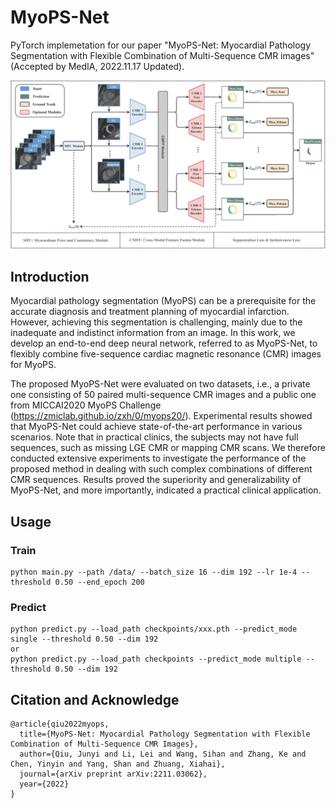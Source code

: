 # MyoPS-Net
PyTorch implemetation for our paper "MyoPS-Net: Myocardial Pathology Segmentation with Flexible Combination of Multi-Sequence CMR images" (Accepted by MedIA, 2022.11.17 Updated).

<img decoding="async" src="structure.png">

## Introduction
Myocardial pathology segmentation (MyoPS) can be a prerequisite for the accurate diagnosis and treatment planning of myocardial infarction. However, achieving this segmentation is challenging, mainly due to the inadequate and indistinct information from an image. In this work, we develop an end-to-end deep neural network, referred to as MyoPS-Net, to flexibly combine five-sequence cardiac magnetic resonance (CMR) images for MyoPS. 

The proposed MyoPS-Net were evaluated on two datasets, i.e., a private one consisting of 50 paired multi-sequence CMR images and a public one from MICCAI2020 MyoPS Challenge (https://zmiclab.github.io/zxh/0/myops20/). Experimental results showed that MyoPS-Net could achieve state-of-the-art performance in various scenarios. Note that in practical clinics, the subjects may not have full sequences, such as missing LGE CMR or mapping CMR scans. We therefore conducted extensive experiments to investigate the performance of the proposed method in dealing with such complex combinations of different CMR sequences. Results proved the superiority and generalizability of MyoPS-Net, and more importantly, indicated a practical clinical application.

## Usage
### Train
```
python main.py --path /data/ --batch_size 16 --dim 192 --lr 1e-4 --threshold 0.50 --end_epoch 200
```

### Predict
```
python predict.py --load_path checkpoints/xxx.pth --predict_mode single --threshold 0.50 --dim 192
or
python predict.py --load_path checkpoints --predict_mode multiple --threshold 0.50 --dim 192
```

## Citation and Acknowledge
```
@article{qiu2022myops,
  title={MyoPS-Net: Myocardial Pathology Segmentation with Flexible Combination of Multi-Sequence CMR Images},
  author={Qiu, Junyi and Li, Lei and Wang, Sihan and Zhang, Ke and Chen, Yinyin and Yang, Shan and Zhuang, Xiahai},
  journal={arXiv preprint arXiv:2211.03062},
  year={2022}
}
```

